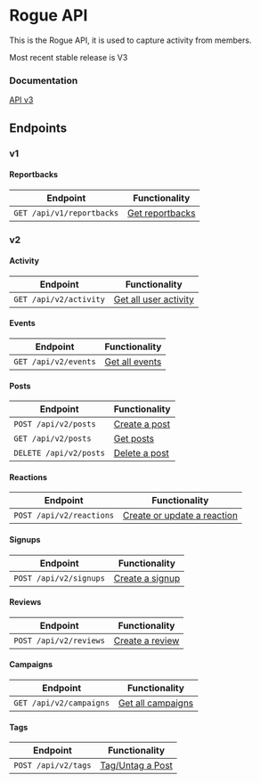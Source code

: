 # Rogue API

This is the Rogue API, it is used to capture activity from members.

Most recent stable release is V3

### Documentation

[API v3](/docs/endpoints/v3/README.md)

## Endpoints

### v1

#### Reportbacks

| Endpoint                  | Functionality                                                      |
| ------------------------- | ------------------------------------------------------------------ |
| `GET /api/v1/reportbacks` | [Get reportbacks](endpoints/legacy/one/reportbacks.md#reportbacks) |

### v2

#### Activity

| Endpoint               | Functionality                                                      |
| ---------------------- | ------------------------------------------------------------------ |
| `GET /api/v2/activity` | [Get all user activity](endpoints/legacy/two/activity.md#activity) |

#### Events

| Endpoint             | Functionality                                           |
| -------------------- | ------------------------------------------------------- |
| `GET /api/v2/events` | [Get all events](endpoints/legacy/two/events.md#events) |

#### Posts

| Endpoint               | Functionality                                                                              |
| ---------------------- | ------------------------------------------------------------------------------------------ |
| `POST /api/v2/posts`   | [Create a post](endpoints/legacy/two/posts.md#create-a-post-and/or-create/Update-a-signup) |
| `GET /api/v2/posts`    | [Get posts](endpoints/legacy/two/posts.md#retrieve-all-posts)                              |
| `DELETE /api/v2/posts` | [Delete a post](endpoints/legacy/two/posts.md#delete-a-post)                               |

#### Reactions

| Endpoint                 | Functionality                                                                                   |
| ------------------------ | ----------------------------------------------------------------------------------------------- |
| `POST /api/v2/reactions` | [Create or update a reaction](endpoints/legacy/two/reactions.md#create-or-update-a-reaction-v2) |

#### Signups

| Endpoint               | Functionality                                                      |
| ---------------------- | ------------------------------------------------------------------ |
| `POST /api/v2/signups` | [Create a signup](endpoints/legacy/two/signups.md#create-a-signup) |

#### Reviews

| Endpoint               | Functionality                                                  |
| ---------------------- | -------------------------------------------------------------- |
| `POST /api/v2/reviews` | [Create a review](endpoints/legacy/two/reviews.md#reviews-api) |

#### Campaigns

| Endpoint                | Functionality                                                    |
| ----------------------- | ---------------------------------------------------------------- |
| `GET /api/v2/campaigns` | [Get all campaigns](endpoints/legacy/two/campaigns.md#campaigns) |

#### Tags

| Endpoint            | Functionality                                                                |
| ------------------- | ---------------------------------------------------------------------------- |
| `POST /api/v2/tags` | [Tag/Untag a Post](endpoints/legacy/two/tags.md#add-or-delete-a-post's-tags) |
